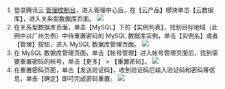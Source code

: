 1. 登录腾讯云 [管理控制台](https://console.cloud.tencent.com/)，进入管理中心后，在【云产品】模块单击【云数据库】，进入关系型数据库页面。
![](https://mc.qcloudimg.com/static/img/00ff8ac563c02a5f661a1b47284f92dc/image.png)
2. 在关系型数据库页面，单击【MySQL】下的【实例列表】，找到目标地域（此例中以广州为例）中待重置密码的 MySQL 数据库实例，单击【实例名】或者【管理】按钮，进入 MySQL 数据库管理页面。
![](https://mc.qcloudimg.com/static/img/62b1e4ab9953e54eab6c53da62ad6436/image.png)
3. 在 MySQL 数据库管理页面，单击【帐号管理】进入帐号管理页面后，找到需要重置密码的帐号，单击【更多】 > 【重置密码】。
![](https://mc.qcloudimg.com/static/img/d7eafcdbc0a25842f7f20e49235fe11e/image.png)
4. 在重置密码页面，单击【发送验证码】，收到验证码后输入验证码和密码等信息，单击【确定】即可完成密码重置。
![](https://mc.qcloudimg.com/static/img/2a40fd3a4ea45ae195d4a3c8cc9a8b65/image.png)
